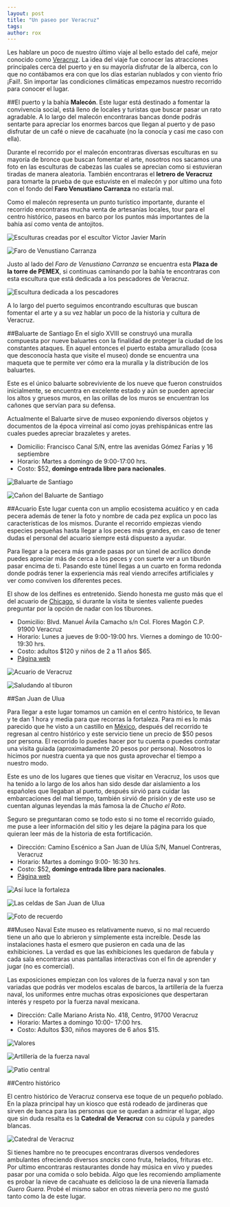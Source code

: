 ```yaml
---
layout: post
title: "Un paseo por Veracruz"
tags: 
author: rox
---
```

Les hablare un poco de nuestro último viaje al bello estado del café, mejor conocido como [Veracruz](/tag/veracruz). La idea del viaje fue conocer las atracciones principales cerca del puerto y en su mayoría disfrutar de la alberca, con lo que no contábamos era con que los días estarían nublados y con viento frío ¡Fail!. Sin importar las condiciones climáticas empezamos nuestro recorrido para conocer el lugar.

##El puerto y la bahía
**Malecón**. Este lugar está destinado a fomentar la convivencia social, está lleno de locales y turistas que buscar pasar un rato agradable. A lo largo del malecón encontraras bancas donde podrás sentarte para apreciar los enormes barcos que llegan al puerto y de paso disfrutar de un café o nieve de cacahuate (no la conocía y casi me caso con ella).

Durante el recorrido por el malecón encontraras diversas esculturas en su mayoría de bronce que buscan fomentar el arte, nosotros nos sacamos una foto en las esculturas de cabezas las cuales se aprecian como si estuvieran tiradas de manera aleatoria. También encontraras el **letrero de Veracruz** para tomarte la prueba de que estuviste en el malecón y por ultimo una foto con el fondo del **Faro Venustiano Carranza** no estaría mal. 

Como el malecón representa un punto turístico importante, durante el recorrido encontraras mucha venta de artesanías locales, tour para el centro histórico, paseos en barco por los puntos más importantes de la bahía así como venta de antojitos.

![Esculturas creadas por el escultor Víctor Javier Marín](/content/images/2015/03/2015-03-14-08-58-52.jpg)

![Faro de Venustiano Carranza](/content/images/2015/03/2015-03-14-09-00-56.jpg)

Justo al lado del *Faro de Venustiano Carranza* se encuentra esta **Plaza de la torre de PEMEX**, si continuas caminando por la bahía te encontraras con esta escultura que está dedicada a los pescadores de Veracruz.

![Escultura dedicada a los pescadores](/content/images/2015/03/2015-03-14-09-07-44.jpg)

A lo largo del puerto seguimos encontrando esculturas que buscan fomentar el arte y a su vez hablar un poco de la historia y cultura de Veracruz.

##Baluarte de Santiago
En el siglo XVIII se construyó una muralla compuesta por nueve baluartes con la finalidad de proteger la ciudad de los constantes ataques. En aquel entonces el puerto estaba amurallado (cosa que desconocía hasta que visite el museo) donde se encuentra una maqueta que te permite ver cómo era la muralla y la distribución de los baluartes. 

Este es el único baluarte sobreviviente  de los nueve que fueron construidos inicialmente, se encuentra en excelente estado y aún se pueden apreciar los altos y gruesos muros, en las orillas de los muros se encuentran los cañones que servían para su defensa. 

Actualmente el Baluarte sirve de museo exponiendo diversos objetos y documentos de la época virreinal así como joyas prehispánicas entre las cuales puedes apreciar brazaletes y aretes. 

* Domicilio: Francisco Canal S/N, entre las avenidas Gómez Farías y 16 septiembre
* Horario: Martes a domingo de 9:00-17:00 hrs. 
* Costo: $52, **domingo entrada libre para nacionales**.

![Baluarte de Santiago](/content/images/2015/03/2015-03-14-17-50-24.jpg)

![Cañon del Baluarte de Santiago](/content/images/2015/03/2015-03-15-09-57-55.jpg)

##Acuario
Este lugar cuenta con un amplio ecosistema acuático y en cada pecera además de tener la foto y nombre de cada pez explica un poco las características de los mismos. Durante el recorrido empiezas viendo especies pequeñas hasta llegar a los peces más grandes, en caso de tener dudas el personal del acuario siempre está dispuesto a ayudar. 

Para llegar a la pecera más grande pasas por un túnel de acrílico donde puedes apreciar más de cerca a los peces y con suerte ver a un tiburón pasar encima de ti. Pasando este túnel llegas a un cuarto en forma redonda donde podrás tener la experiencia más real viendo arrecifes artificiales y ver como conviven los diferentes peces. 

El show de los delfines es entretenido. Siendo honesta me gusto más que el del acuario de [Chicago](/tag/chicago), si durante la visita te sientes valiente puedes preguntar por la opción de nadar con los tiburones.

* Domicilio: Blvd. Manuel Ávila Camacho s/n Col. Flores Magón C.P. 91900 Veracruz
* Horario: Lunes a jueves de 9:00-19:00 hrs. Viernes a domingo de 10:00-19:30 hrs.
* Costo: adultos $120 y niños de 2 a 11 años $65. 
* [Página web](http://acuariodeveracruz.com/sitio/index.php/visitantes)

![Acuario de Veracruz](/content/images/2015/03/2015-03-14-10-35-49.jpg)

![Saludando al tiburon](/content/images/2015/03/2015-03-14-10-52-05.jpg)

##San Juan de Ulua

Para llegar a este lugar tomamos un camión en el centro histórico, te llevan y te dan 1 hora y media para que recorras la fortaleza. Para mi es lo más parecido que he visto a un castillo en [México](/tag/mexico), después del recorrido te regresan al centro histórico y este servicio tiene un precio de $50 pesos por persona. El recorrido lo puedes hacer por tu cuenta o puedes contratar una visita guiada (aproximadamente 20 pesos por persona). Nosotros lo hicimos por nuestra cuenta ya que nos gusta aprovechar el tiempo a nuestro modo. 

Este es uno  de los lugares que tienes que visitar en Veracruz, los usos que ha tenido a lo largo de los años han sido desde dar aislamiento a los españoles que llegaban al puerto, después sirvió para cuidar las embarcaciones del mal tiempo, también sirvió de prisión y de este uso se cuentan algunas leyendas la más famosa la de *Chucho el Roto*. 

Seguro se preguntaran como se todo esto si no tome el recorrido guiado, me puse a leer información del sitio y les dejare la página para los que quieran leer más de la historia de esta fortificación.

* Dirección: Camino Escénico a San Juan de Ulúa S/N, Manuel Contreras, Veracruz
* Horario: Martes a domingo 9:00- 16:30 hrs.
* Costo: $52, **domingo entrada libre para nacionales**.
* [Página web](http://www.sanjuandeulua.com.mx/)

![Así luce la fortaleza](/content/images/2015/03/2015-03-15-13-47-20.jpg)

![Las celdas de San Juan de Ulua](/content/images/2015/03/2015-03-15-13-22-47.jpg)

![Foto de recuerdo](/content/images/2015/03/IMG-20150315-WA0007.jpg)

##Museo Naval
Este museo es relativamente nuevo, si no mal recuerdo tiene un año que lo abrieron y simplemente esta increíble. Desde las instalaciones hasta el esmero que pusieron en cada una de las exhibiciones. La verdad es que las exhibiciones les quedaron de fabula y cada sala encontraras unas pantallas interactivas con el fin de aprender y jugar (no es comercial). 

Las exposiciones empiezan con los valores de la fuerza naval y son tan variadas que podrás ver modelos escalas de barcos, la artillería de la fuerza naval, los uniformes entre muchas otras exposiciones que despertaran interés y respeto por la fuerza naval mexicana. 

* Dirección: Calle Mariano Arista No. 418, Centro, 91700 Veracruz
* Horario: Martes a domingo 10:00- 17:00 hrs.
* Costo: Adultos $30, niños mayores de 6 años $15.

![Valores](/content/images/2015/03/2015-03-15-10-34-31.jpg)

![Artillería de la fuerza naval](/content/images/2015/03/2015-03-15-11-15-24.jpg)

![Patio central](/content/images/2015/03/2015-03-15-11-27-30.jpg)

##Centro histórico

El centro histórico de Veracruz conserva ese toque de un pequeño poblado. En la plaza principal hay un kiosco que está rodeado de jardineras que sirven de banca para las personas que se quedan a admirar el lugar, algo que sin duda resalta es la **Catedral de Veracruz** con su cúpula y paredes blancas. 

![Catedral de Veracruz](/content/images/2015/03/2015-03-14-17-30-27.jpg)

Si tienes hambre no te preocupes encontraras diversos vendedores ambulantes ofreciendo diversos *snacks* cono fruta, helados, frituras etc. Por ultimo encontraras restaurantes donde hay música en vivo y puedes pasar por una comida o solo bebida. Algo que les recomiendo ampliamente es probar la nieve de cacahuate es delicioso la de una nievería llamada *Guero Guera*. Probé el mismo sabor en otras nievería pero no me gustó tanto como la de este lugar.